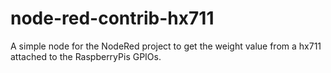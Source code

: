 # node-red-contrib-hx711
A simple node for the NodeRed project to get the weight value from a hx711 attached to the RaspberryPis GPIOs.
